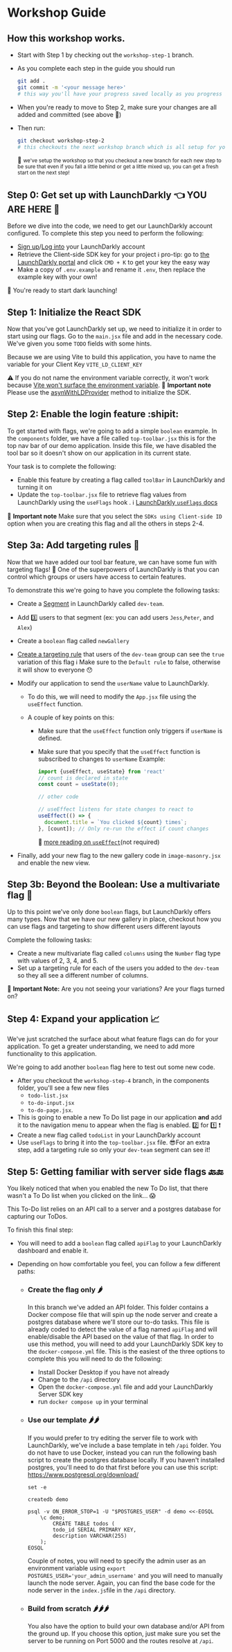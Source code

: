# Workshop Guide



## How this workshop works. 

- Start with Step 1 by checking out the `workshop-step-1` branch. 

- As you complete each step in the guide you should run
  ````bash
  git add .
  git commit -m '<your message here>'
  # this way you'll have your progress saved locally as you progress and you can come back to each branch later
  ````

- When you're ready to move to Step 2, make sure your changes are all added and committed (see above :eyes:)

- Then run:
  ```bash
  git checkout workshop-step-2
  # this checkouts the next workshop branch which is all setup for you start the next step! 
  ```

  :information_desk_person: <small>we've setup the workshop so that you checkout a new branch for each new step to be sure that even if you fall a little behind or get a little mixed up, you can get a fresh start on the next step!</small>



## Step 0: Get set up with LaunchDarkly 👈 YOU ARE HERE 📍

Before we dive into the code, we need to get our LaunchDarkly account configured. To complete this step you need to perform the following:
* [Sign up](https://launchdarkly.com/pricing/)/[Log into](https://app.launchdarkly.com/) your LaunchDarkly account
* Retrieve the Client-side SDK key for your project
  :information_source: pro-tip: go to [the LaunchDarkly portal](https://app.launchdarkly.com/) and click `CMD + K` to get your key the easy way
* Make a copy of  `.env.example` and rename it `.env`, then replace the example key with your own!

:rocket: You're ready to start dark launching!



## Step 1: Initialize the React SDK

Now that you've got LaunchDarkly set up, we need to initialize it in order to start using our flags. 
Go to the `main.jsx` file and add in the necessary code. We've given you some `TODO` fields with some hints. 

Because we are using Vite to build this application, you have to name the variable for your Client Key `VITE_LD_CLIENT_KEY`

:warning: If you do not name the environment variable correctly, it won't work because [Vite won't surface the environment variable](https://vitejs.dev/config/#environment-variables).
:information_desk_person: **Important note** Please use the [asynWithLDProvider](https://docs.launchdarkly.com/sdk/client-side/react/react-web#initializing-using-asyncwithldprovider) method to initialize the SDK.



## Step 2: Enable the login feature :shipit:

To get started with flags, we're going to add a simple `boolean` example. 
In the `components` folder, we have a file called `top-toolbar.jsx` this is for the top nav bar of our demo application. 
Inside this file, we have disabled the tool bar so it doesn't show on our application in its current state. 

Your task is to complete the following:

* Enable this feature by creating a flag called `toolBar` in LaunchDarkly and turning it on
* Update the `top-toolbar.jsx` file to retrieve flag values from LaunchDarkly using the `useFlags` hook .
  :information_source: [LaunchDarkly `useFlags` docs](https://docs.launchdarkly.com/sdk/client-side/react/react-web#hooks)

:information_desk_person: **Important note** Make sure that you select the `SDKs using Client-side ID` option when you are creating this flag and all the others in steps 2-4. 



## Step 3a: Add targeting rules 🎯

Now that we have added our tool bar feature, we can have some fun with targeting flags! :tada:
One of the superpowers of LaunchDarkly is that you can control which groups or users have access to certain features. 

To demonstrate this we're going to have you complete the following tasks:

* Create a [Segment](https://docs.launchdarkly.com/home/users/segments) in LaunchDarkly called `dev-team`. 
* Add :three: users to that segment (ex: you can add users `Jess`,`Peter`, and `Alex`)
* Create a `boolean` flag called `newGallery`
* [Create a targeting rule](https://docs.launchdarkly.com/home/flags/targeting-rules) that users of the `dev-team` group can see the `true` variation of this flag
  :information_source: Make sure to the `Default rule` to false, otherwise it will show to everyone :hushed: 
* Modify our application to send the `userName` value to LaunchDarkly. 

  * To do this, we will need to modify the `App.jsx` file using the `useEffect` function. 
  * A couple of key points on this: 

    * Make sure that the `useEffect` function only triggers if  `userName` is defined. 
    * Make sure that you specify that the `useEffect` function is subscribed to changes to `userName` 
      Example:

      ```javascript
      import {useEffect, useState} from 'react'
      // count is declared in state
      const count = useState(0);
      
      // other code
      
      // useEffect listens for state changes to react to
      useEffect(() => {
        document.title = `You clicked ${count} times`;
      }, [count]); // Only re-run the effect if count changes
      ```

      :information_desk_person: [more reading on `useEffect`](https://reactjs.org/docs/hooks-effect.html)(not required)

* Finally, add your new flag to the new gallery code in `image-masonry.jsx` and enable the new view.



## Step 3b: Beyond the Boolean: Use a multivariate flag 🤯

Up to this point we've only done `boolean` flags, but LaunchDarkly offers many types. 
Now that we have our new gallery in place, checkout how you can use flags and targeting to show different users different layouts 

Complete the following tasks:

* Create a new multivariate flag called `columns` using the  `Number` flag type with values of 2, 3, 4, and 5.  
* Set up a targeting rule for each of the users you added to the `dev-team` so they all see a different number of columns.

:information_desk_person: **Important Note:** Are you not seeing your variations? Are your flags turned on?    



## Step 4:  Expand your application 📈

We've just scratched the surface about what feature flags can do for your application. 
To get a greater understanding, we need to add more functionality to this application. 

We're going to add another `boolean` flag here to test out some new code. 

- After you checkout the `workshop-step-4` branch, in the components folder, you'll see a few new files 
  - `todo-list.jsx`
  - `to-do-input.jsx` 
  - `to-do-page.jsx`. 
- This is going to enable a new To Do list page in our application **and** add it to the navigation menu to appear when the flag is enabled. :two: for :one: :exclamation:
- Create a new flag called `todoList` in your LaunchDarkly account
- Use `useFlags` to bring it into the `top-toolbar.jsx` file. 
  😎For an extra step, add a targeting rule so only your `dev-team` segment can see it! 



## Step 5: Getting familiar with server side flags :back::end:

You likely noticed that when you enabled the new To Do list, that there wasn't a To Do list when you clicked on the link... :scream:

This To-Do list relies on an API call to a server and a postgres database for capturing our ToDos. 

To finish this final step: 

- You will need to add a `boolean` flag called `apiFlag` to your LaunchDarkly dashboard and enable it. 

- Depending on how comfortable you feel, you can follow a few different paths: 

  - ### Create the flag only :hot_pepper:

    In this branch we've added an API folder. This folder contains a Docker compose file that will spin up the node server and create a postgres database where we'll store our to-do tasks. This file is already coded to detect the value of a flag named `apiFlag` and will enable/disable the API based on the value of that flag. In order to use this method, you will need to add your LaunchDarkly SDK key to the `docker-compose.yml` file. This is the easiest of the three options to complete this you will need to do the following:

    * Install Docker Desktop if you have not already 
    * Change to the `/api` directory 
    * Open the `docker-compose.yml` file and add your LaunchDarkly Server SDK key
    * run `docker compose up` in your terminal

  - ### Use our template :hot_pepper::hot_pepper:

    If you would prefer to try editing the server file to work with LaunchDarkly, we've include a base template in teh `/api` folder. You do not have to use Docker, instead you can run the following bash script to create the postgres database locally. If you haven't installed postgres, you'll need to do that first before you can use this script: https://www.postgresql.org/download/

    ```
    set -e
    
    createdb demo
    
    psql -v ON_ERROR_STOP=1 -U "$POSTGRES_USER" -d demo <<-EOSQL
    	\c demo;
    		CREATE TABLE todos (
      		todo_id SERIAL PRIMARY KEY, 
      		description VARCHAR(255)
    	);
    EOSQL
    ```

    Couple of notes, you will need to specify the admin user as an environment variable using `export POSTGRES_USER='your_admin_username'` and you will need to manually launch the node server. Again, you can find the base code for the node server in the `index.js`file in the `/api` directory.

  - ### Build from scratch :hot_pepper::hot_pepper::hot_pepper:

    You also have the option to build your own database and/or API from the ground up. If you choose this option, just make sure you set the server to be running on Port 5000 and the routes resolve at `/api`.
